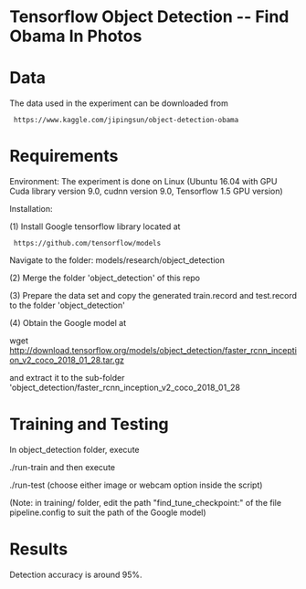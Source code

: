 # Tensorflow Object Detection -- Find Obama In Photos

# Data
The data used in the experiment can be downloaded from  

     https://www.kaggle.com/jipingsun/object-detection-obama
     
# Requirements

Environment:
The experiment is done on Linux (Ubuntu 16.04 with GPU Cuda library version 9.0, cudnn version 9.0, Tensorflow 1.5 GPU version)

Installation:

(1) Install Google tensorflow library located at

     https://github.com/tensorflow/models
        
   Navigate to the folder: models/research/object_detection
   
(2) Merge the folder 'object_detection' of this repo

(3) Prepare the data set and copy the generated train.record and test.record to the folder 'object_detection'

(4) Obtain the Google model at 

wget http://download.tensorflow.org/models/object_detection/faster_rcnn_inception_v2_coco_2018_01_28.tar.gz

and extract it to the sub-folder 'object_detection/faster_rcnn_inception_v2_coco_2018_01_28

# Training and Testing

In object_detection folder, execute 

  ./run-train and then execute 
  
  ./run-test  (choose either image or webcam option inside the script)
  

(Note: in training/ folder, edit the path "find_tune_checkpoint:" of the file pipeline.config to suit the path of the Google model)

# Results

Detection accuracy is around 95%.



